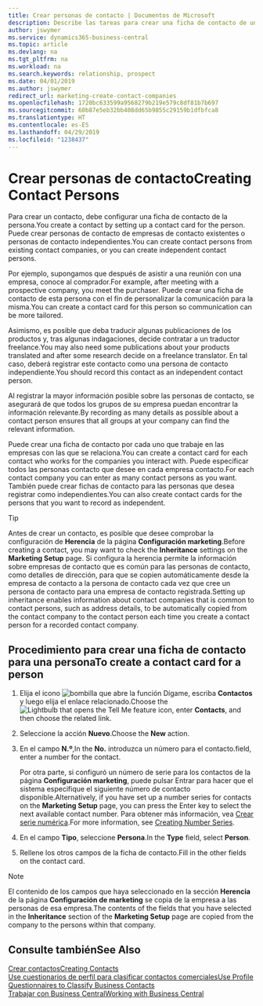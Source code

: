 ```yaml
---
title: Crear personas de contacto | Documentos de Microsoft
description: Describe las tareas para crear una ficha de contacto de una persona, por ejemplo, un cliente potencial o proveedor, lo que ayuda a definir la relación y adaptar la comunicación.
author: jswymer
ms.service: dynamics365-business-central
ms.topic: article
ms.devlang: na
ms.tgt_pltfrm: na
ms.workload: na
ms.search.keywords: relationship, prospect
ms.date: 04/01/2019
ms.author: jswymer
redirect_url: marketing-create-contact-companies
ms.openlocfilehash: 1720bc633599a9568279b219e579c8df81b7b697
ms.sourcegitcommit: 60b87e5eb32bb408dd65b9855c29159b1dfbfca8
ms.translationtype: HT
ms.contentlocale: es-ES
ms.lasthandoff: 04/29/2019
ms.locfileid: "1238437"
---
```

# <a name="creating-contact-persons"></a><span data-ttu-id="49ba7-103">Crear personas de contacto</span><span class="sxs-lookup"><span data-stu-id="49ba7-103">Creating Contact Persons</span></span>
<span data-ttu-id="49ba7-104">Para crear un contacto, debe configurar una ficha de contacto de la persona.</span><span class="sxs-lookup"><span data-stu-id="49ba7-104">You create a contact by setting up a contact card for the person.</span></span> <span data-ttu-id="49ba7-105">Puede crear personas de contacto de empresas de contacto existentes o personas de contacto independientes.</span><span class="sxs-lookup"><span data-stu-id="49ba7-105">You can create contact persons from existing contact companies, or you can create independent contact persons.</span></span>

<span data-ttu-id="49ba7-106">Por ejemplo, supongamos que después de asistir a una reunión con una empresa, conoce al comprador.</span><span class="sxs-lookup"><span data-stu-id="49ba7-106">For example, after meeting with a prospective company, you meet the purchaser.</span></span> <span data-ttu-id="49ba7-107">Puede crear una ficha de contacto de esta persona con el fin de personalizar la comunicación para la misma.</span><span class="sxs-lookup"><span data-stu-id="49ba7-107">You can create a contact card for this person so communication can be more tailored.</span></span>

<span data-ttu-id="49ba7-108">Asimismo, es posible que deba traducir algunas publicaciones de los productos y, tras algunas indagaciones, decide contratar a un traductor freelance.</span><span class="sxs-lookup"><span data-stu-id="49ba7-108">You may also need some publications about your products translated and after some research decide on a freelance translator.</span></span> <span data-ttu-id="49ba7-109">En tal caso, deberá registrar este contacto como una persona de contacto independiente.</span><span class="sxs-lookup"><span data-stu-id="49ba7-109">You should record this contact as an independent contact person.</span></span>

<span data-ttu-id="49ba7-110">Al registrar la mayor información posible sobre las personas de contacto, se asegurará de que todos los grupos de su empresa puedan encontrar la información relevante.</span><span class="sxs-lookup"><span data-stu-id="49ba7-110">By recording as many details as possible about a contact person ensures that all groups at your company can find the relevant information.</span></span>

<span data-ttu-id="49ba7-111">Puede crear una ficha de contacto por cada uno que trabaje en las empresas con las que se relaciona.</span><span class="sxs-lookup"><span data-stu-id="49ba7-111">You can create a contact card for each contact who works for the companies you interact with.</span></span> <span data-ttu-id="49ba7-112">Puede especificar todos las personas contacto que desee en cada empresa contacto.</span><span class="sxs-lookup"><span data-stu-id="49ba7-112">For each contact company you can enter as many contact persons as you want.</span></span> <span data-ttu-id="49ba7-113">También puede crear fichas de contacto para las personas que desea registrar como independientes.</span><span class="sxs-lookup"><span data-stu-id="49ba7-113">You can also create contact cards for the persons that you want to record as independent.</span></span>

> [!TIP]  
>   <span data-ttu-id="49ba7-114">Antes de crear un contacto, es posible que desee comprobar la configuración de **Herencia** de la página **Configuración marketing**.</span><span class="sxs-lookup"><span data-stu-id="49ba7-114">Before creating a contact, you may want to check the **Inheritance** settings on the **Marketing Setup** page.</span></span> <span data-ttu-id="49ba7-115">Si configura la herencia permite la información sobre empresas de contacto que es común para las personas de contacto, como detalles de dirección, para que se copien automáticamente desde la empresa de contacto a la persona de contacto cada vez que cree un persona de contacto para una empresa de contacto registrada.</span><span class="sxs-lookup"><span data-stu-id="49ba7-115">Setting up inheritance enables information about contact companies that is common to contact persons, such as address details, to be automatically copied from the contact company to the contact person each time you create a contact person for a recorded contact company.</span></span>

## <a name="to-create-a-contact-card-for-a-person"></a><span data-ttu-id="49ba7-116">Procedimiento para crear una ficha de contacto para una persona</span><span class="sxs-lookup"><span data-stu-id="49ba7-116">To create a contact card for a person</span></span>
1. <span data-ttu-id="49ba7-117">Elija el icono ![bombilla que abre la función Dígame](media/ui-search/search_small.png "Dígame que desea hacer"), escriba **Contactos** y luego elija el enlace relacionado.</span><span class="sxs-lookup"><span data-stu-id="49ba7-117">Choose the ![Lightbulb that opens the Tell Me feature](media/ui-search/search_small.png "Tell me what you want to do") icon, enter **Contacts**, and then choose the related link.</span></span>
2. <span data-ttu-id="49ba7-118">Seleccione la acción **Nuevo**.</span><span class="sxs-lookup"><span data-stu-id="49ba7-118">Choose the **New** action.</span></span>
3. <span data-ttu-id="49ba7-119">En el campo **N.º**,</span><span class="sxs-lookup"><span data-stu-id="49ba7-119">In the **No.**</span></span> <span data-ttu-id="49ba7-120">introduzca un número para el contacto.</span><span class="sxs-lookup"><span data-stu-id="49ba7-120">field, enter a number for the contact.</span></span>

    <span data-ttu-id="49ba7-121">Por otra parte, si configuró un número de serie para los contactos de la página **Configuración marketing**, puede pulsar Entrar para hacer que el sistema especifique el siguiente número de contacto disponible.</span><span class="sxs-lookup"><span data-stu-id="49ba7-121">Alternatively, if you have set up a number series for contacts on the **Marketing Setup** page, you can press the Enter key to select the next available contact number.</span></span> <span data-ttu-id="49ba7-122">Para obtener más información, vea [Crear serie numérica](ui-create-number-series.md).</span><span class="sxs-lookup"><span data-stu-id="49ba7-122">For more information, see [Creating Number Series](ui-create-number-series.md).</span></span>
4. <span data-ttu-id="49ba7-123">En el campo **Tipo**, seleccione **Persona**.</span><span class="sxs-lookup"><span data-stu-id="49ba7-123">In the **Type** field, select **Person**.</span></span>
5. <span data-ttu-id="49ba7-124">Rellene los otros campos de la ficha de contacto.</span><span class="sxs-lookup"><span data-stu-id="49ba7-124">Fill in the other fields on the contact card.</span></span>

> [!NOTE]  
>   <span data-ttu-id="49ba7-125">El contenido de los campos que haya seleccionado en la sección **Herencia** de la página **Configuración de marketing** se copia de la empresa a las personas de esa empresa.</span><span class="sxs-lookup"><span data-stu-id="49ba7-125">The contents of the fields that you have selected in the **Inheritance** section of the **Marketing Setup** page are copied from the company to the persons within that company.</span></span>

## <a name="see-also"></a><span data-ttu-id="49ba7-126">Consulte también</span><span class="sxs-lookup"><span data-stu-id="49ba7-126">See Also</span></span>
[<span data-ttu-id="49ba7-127">Crear contactos</span><span class="sxs-lookup"><span data-stu-id="49ba7-127">Creating Contacts</span></span>](marketing-create-contact-companies.md)  
[<span data-ttu-id="49ba7-128">Use cuestionarios de perfil para clasificar contactos comerciales</span><span class="sxs-lookup"><span data-stu-id="49ba7-128">Use Profile Questionnaires to Classify Business Contacts</span></span>](marketing-create-contact-profile-questionnaire.md)  
[<span data-ttu-id="49ba7-129">Trabajar con Business Central</span><span class="sxs-lookup"><span data-stu-id="49ba7-129">Working with Business Central</span></span>](ui-work-product.md)
